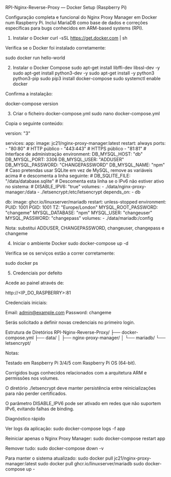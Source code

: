 RPI-Nginx-Reverse-Proxy — Docker Setup (Raspberry Pi)

Configuração completa e funcional do Nginx Proxy Manager em Docker num Raspberry Pi.
Inclui MariaDB como base de dados e correções específicas para bugs conhecidos em ARM-based systems (RPI).

 1. Instalar o Docker
curl -sSL https://get.docker.com | sh


Verifica se o Docker foi instalado corretamente:

sudo docker run hello-world

 2. Instalar o Docker Compose
sudo apt-get install libffi-dev libssl-dev -y
sudo apt-get install python3-dev -y
sudo apt-get install -y python3 python3-pip
sudo pip3 install docker-compose
sudo systemctl enable docker


Confirma a instalação:

docker-compose version

 3. Criar o ficheiro docker-compose.yml
sudo nano docker-compose.yml


Copia o seguinte conteúdo:

version: "3"

services:
  app:
    image: jc21/nginx-proxy-manager:latest
    restart: always
    ports:
      - "80:80"    # HTTP público
      - "443:443"  # HTTPS público
      - "81:81"    # Interface de administração
    environment:
      DB_MYSQL_HOST: "db"
      DB_MYSQL_PORT: 3306
      DB_MYSQL_USER: "ADDUSER"
      DB_MYSQL_PASSWORD: "CHANGEPASSWORD"
      DB_MYSQL_NAME: "npm"
      # Caso pretendas usar SQLite em vez de MySQL, remove as variáveis acima
      # e descomenta a linha seguinte:
      # DB_SQLITE_FILE: "/data/database.sqlite"
      # Descomenta esta linha se o IPv6 não estiver ativo no sistema:
      # DISABLE_IPV6: "true"
    volumes:
      - ./data/nginx-proxy-manager:/data
      - ./letsencrypt:/etc/letsencrypt
    depends_on:
      - db

  db:
    image: ghcr.io/linuxserver/mariadb
    restart: unless-stopped
    environment:
      PUID: 1001
      PGID: 1001
      TZ: "Europe/London"
      MYSQL_ROOT_PASSWORD: "changeme"
      MYSQL_DATABASE: "npm"
      MYSQL_USER: "changeuser"
      MYSQL_PASSWORD: "changepass"
    volumes:
      - ./data/mariadb:/config


Nota: substitui ADDUSER, CHANGEPASSWORD, changeuser, changepass e changeme

 4. Iniciar o ambiente Docker
sudo docker-compose up -d


Verifica se os serviços estão a correr corretamente:

sudo docker ps

 5. Credenciais por defeito

Acede ao painel através de:

http://<IP_DO_RASPBERRY>:81


Credenciais iniciais:

Email:    admin@example.com
Password: changeme


Serás solicitado a definir novas credenciais no primeiro login.

 Estrutura de Diretórios
RPI-Nginx-Reverse-Proxy/
├── docker-compose.yml
├── data/
│   ├── nginx-proxy-manager/
│   └── mariadb/
└── letsencrypt/

 Notas:

Testado em Raspberry Pi 3/4/5 com Raspberry Pi OS (64-bit).

Corrigidos bugs conhecidos relacionados com a arquitetura ARM e permissões nos volumes.

O diretório ./letsencrypt deve manter persistência entre reinicializações para não perder certificados.

O parâmetro DISABLE_IPV6 pode ser ativado em redes que não suportem IPv6, evitando falhas de binding.

 Diagnóstico rápido

Ver logs da aplicação:
sudo docker-compose logs -f app

Reiniciar apenas o Nginx Proxy Manager:
sudo docker-compose restart app

Remover tudo:
sudo docker-compose down -v

Para manter o sistema atualizado:
sudo docker pull jc21/nginx-proxy-manager:latest
sudo docker pull ghcr.io/linuxserver/mariadb
sudo docker-compose up -

